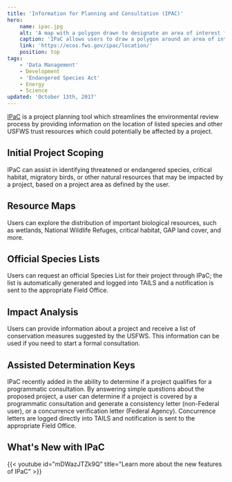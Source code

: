 ```yaml
---
title: 'Information for Planning and Consultation (IPAC)'
hero:
    name: ipac.jpg
    alt: 'A map with a polygon drawn to designate an area of interest for development.'
    caption: 'IPaC allows users to draw a polygon around an area of interest to retrieve a list of threatened and endangered species.'
    link: 'https://ecos.fws.gov/ipac/location/'
    position: top
tags:
    - 'Data Management'
    - Development
    - 'Endangered Species Act'
    - Energy
    - Science
updated: 'October 13th, 2017'
---
```


[IPaC](https://ecos.fws.gov/ipac/) is a project planning tool which streamlines the environmental review process by providing information on the location of listed species and other USFWS trust resources which could potentially be affected by a project.

## Initial Project Scoping

IPaC can assist in identifying threatened or endangered species, critical habitat, migratory birds, or other natural resources that may be impacted by a project, based on a project area as defined by the user.

## Resource Maps

Users can explore the distribution of important biological resources, such as wetlands, National Wildlife Refuges, critical habitat, GAP land cover, and more.

## Official Species Lists

Users can request an official Species List for their project through IPaC; the list is automatically generated and logged into TAILS and a notification is sent to the appropriate Field Office.

## Impact Analysis

Users can provide information about a project and receive a list of conservation measures suggested by the USFWS. This information can be used if you need to start a formal consultation.

## Assisted Determination Keys

IPaC recently added in the ability to determine if a project qualifies for a programmatic consultation.  By answering simple questions about the proposed project, a user can determine if a project is covered by a programmatic consultation and generate a consistency letter (non-Federal user), or a concurrence verification letter (Federal Agency).  Concurrence letters are logged directly into TAILS and notification is sent to the appropriate Field Office.

## What's New with IPaC

{{< youtube id="mDWazJTZk9Q" title="Learn more about the new features of IPaC" >}}
